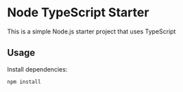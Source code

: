 # Node TypeScript Starter

This is a simple Node.js starter project that uses TypeScript

## Usage

Install dependencies:

```bash
npm install
```
